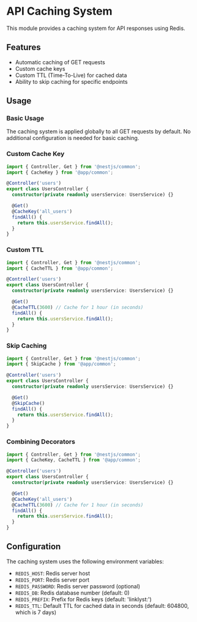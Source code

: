 # API Caching System

This module provides a caching system for API responses using Redis.

## Features

- Automatic caching of GET requests
- Custom cache keys
- Custom TTL (Time-To-Live) for cached data
- Ability to skip caching for specific endpoints

## Usage

### Basic Usage

The caching system is applied globally to all GET requests by default. No additional configuration is needed for basic caching.

### Custom Cache Key

```typescript
import { Controller, Get } from '@nestjs/common';
import { CacheKey } from '@app/common';

@Controller('users')
export class UsersController {
  constructor(private readonly usersService: UsersService) {}

  @Get()
  @CacheKey('all_users')
  findAll() {
    return this.usersService.findAll();
  }
}
```

### Custom TTL

```typescript
import { Controller, Get } from '@nestjs/common';
import { CacheTTL } from '@app/common';

@Controller('users')
export class UsersController {
  constructor(private readonly usersService: UsersService) {}

  @Get()
  @CacheTTL(3600) // Cache for 1 hour (in seconds)
  findAll() {
    return this.usersService.findAll();
  }
}
```

### Skip Caching

```typescript
import { Controller, Get } from '@nestjs/common';
import { SkipCache } from '@app/common';

@Controller('users')
export class UsersController {
  constructor(private readonly usersService: UsersService) {}

  @Get()
  @SkipCache()
  findAll() {
    return this.usersService.findAll();
  }
}
```

### Combining Decorators

```typescript
import { Controller, Get } from '@nestjs/common';
import { CacheKey, CacheTTL } from '@app/common';

@Controller('users')
export class UsersController {
  constructor(private readonly usersService: UsersService) {}

  @Get()
  @CacheKey('all_users')
  @CacheTTL(3600) // Cache for 1 hour (in seconds)
  findAll() {
    return this.usersService.findAll();
  }
}
```

## Configuration

The caching system uses the following environment variables:

- `REDIS_HOST`: Redis server host
- `REDIS_PORT`: Redis server port
- `REDIS_PASSWORD`: Redis server password (optional)
- `REDIS_DB`: Redis database number (default: 0)
- `REDIS_PREFIX`: Prefix for Redis keys (default: 'linklyst:')
- `REDIS_TTL`: Default TTL for cached data in seconds (default: 604800, which is 7 days)